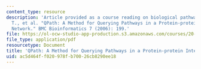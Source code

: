```yaml
---
content_type: resource
description: 'Article provided as a course reading on biological pathways: Shlomi,
  T., et al. "QPath: A Method for Querying Pathways in a Protein-protein Interaction
  Network." BMC Bioinformatics 7 (2006): 199.'
file: https://ol-ocw-studio-app-production.s3.amazonaws.com/courses/20-453j-biomedical-information-technology-fall-2008/ac5d464ff020978fb70026cb8290ee18_shlomi_bmc.pdf
file_type: application/pdf
resourcetype: Document
title: 'QPath: A Method for Querying Pathways in a Protein-protein Interaction Network'
uid: ac5d464f-f020-978f-b700-26cb8290ee18
---
```


